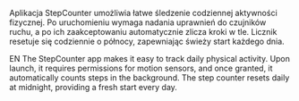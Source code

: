 
Aplikacja StepCounter umożliwia łatwe śledzenie codziennej aktywności fizycznej.
Po uruchomieniu wymaga nadania uprawnień do czujników ruchu, a po ich zaakceptowaniu 
automatycznie zlicza kroki w tle. Licznik resetuje się codziennie o północy, 
zapewniając świeży start każdego dnia.

EN
The StepCounter app makes it easy to track daily physical activity.
Upon launch, it requires permissions for motion sensors, and once granted,
it automatically counts steps in the background. The step counter resets daily at midnight,
providing a fresh start every day.
